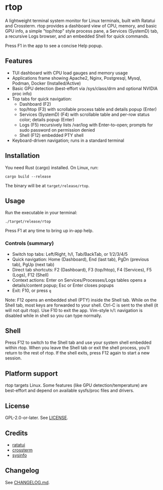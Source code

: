 # rtop

A lightweight terminal system monitor for Linux terminals, built with Ratatui and Crossterm. rtop provides a dashboard view of CPU, memory, and basic GPU info, a simple "top/htop" style process pane, a Services (SystemD) tab, a recursive Logs browser, and an embedded Shell for quick commands.

Press F1 in the app to see a concise Help popup.

## Features
- TUI dashboard with CPU load gauges and memory usage
- Applications frame showing Apache2, Nginx, Postgresql, Mysql, Podman, Docker (Installed/Active)
- Basic GPU detection (best-effort via /sys/class/drm and optional NVIDIA proc info)
- Top tabs for quick navigation:
  - Dashboard (F2)
  - top/htop (F3) with scrollable process table and details popup (Enter)
  - Services (SystemD) (F4) with scrollable table and per-row status color; details popup (Enter)
  - Logs (F5) recursively lists /var/log with Enter-to-open; prompts for sudo password on permission denied
  - Shell (F12) embedded PTY shell
- Keyboard-driven navigation; runs in a standard terminal

## Installation
You need Rust (cargo) installed. On Linux, run:

```
cargo build --release
```

The binary will be at `target/release/rtop`.

## Usage
Run the executable in your terminal:

```
./target/release/rtop
```

Press F1 at any time to bring up in-app help.

### Controls (summary)
- Switch top tabs: Left/Right, h/l, Tab/BackTab, or 1/2/3/4/5
- Quick navigation: Home (Dashboard), End (last tab), PgDn (previous tab), PgUp (next tab)
- Direct tab shortcuts: F2 (Dashboard), F3 (top/htop), F4 (Services), F5 (Logs), F12 (Shell)
- Context actions: Enter on Services/Processes/Logs tables opens a details/content popup; Esc or Enter closes popups
- Exit: F10, or press `q`

Note: F12 opens an embedded shell (PTY) inside the Shell tab. While on the Shell tab, most keys are forwarded to your shell. Ctrl-C is sent to the shell (it will not quit rtop). Use F10 to exit the app. Vim-style `h`/`l` navigation is disabled while in shell so you can type normally.

## Shell
Press F12 to switch to the Shell tab and use your system shell embedded within rtop. When you leave the Shell tab or exit the shell process, you’ll return to the rest of rtop. If the shell exits, press F12 again to start a new session.

## Platform support
rtop targets Linux. Some features (like GPU detection/temperature) are best-effort and depend on available sysfs/proc files and drivers.

## License
GPL-2.0-or-later. See [LICENSE](LICENSE).

## Credits
- [ratatui](https://github.com/ratatui-org/ratatui)
- [crossterm](https://github.com/crossterm-rs/crossterm)
- [sysinfo](https://github.com/GuillaumeGomez/sysinfo)

## Changelog
See [CHANGELOG.md](CHANGELOG.md).

